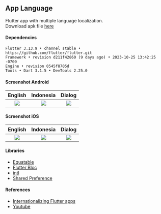 ## App Language ###

Flutter app with multiple language localization.  
Download apk file [here](https://www.dropbox.com/s/lhxfta4ips2xnhw)

#### Dependencies ###
```
Flutter 3.13.9 • channel stable • https://github.com/flutter/flutter.git
Framework • revision d211f42860 (9 days ago) • 2023-10-25 13:42:25 -0700
Engine • revision 0545f8705d
Tools • Dart 3.1.5 • DevTools 2.25.0
```

#### Screenshot Android ####
| English | Indonesia | Dialog |
| :---: | :---: | :---: |
| ![](https://images2.imgbox.com/7a/54/PBFsZ1aQ_o.png) | ![](https://images2.imgbox.com/f9/bc/rGofAsmf_o.png) | ![](https://images2.imgbox.com/fc/d8/9rIiYNW1_o.png) |

#### Screenshot iOS ####
| English | Indonesia | Dialog |
| :---: | :---: | :---: |
| ![](https://images2.imgbox.com/ec/e4/pAknpCTs_o.png) | ![](https://images2.imgbox.com/8b/28/4kywguqY_o.png) | ![](https://images2.imgbox.com/8e/c3/l21Df4jr_o.png) |

#### Libraries ####
- [Equatable](https://pub.dev/packages/equatable)
- [Flutter Bloc](https://pub.dev/packages/flutter_bloc)
- [intl](https://pub.dev/packages/intl)
- [Shared Preference](https://pub.dev/packages/shared_preferences)

#### References ####
 - [Internationalizing Flutter apps](https://docs.flutter.dev/development/accessibility-and-localization/internationalization)
 - [Youtube](https://www.youtube.com/watch?v=Zw4KoorVxgg)
